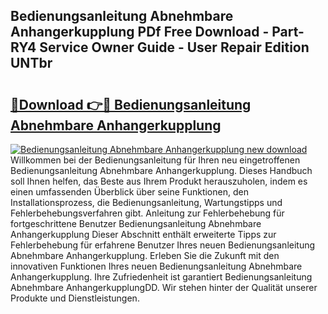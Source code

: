 ## Bedienungsanleitung Abnehmbare Anhangerkupplung PDf Free Download - Part-RY4 Service Owner Guide - User Repair Edition UNTbr

# <h2><a href="http://df2cu1.blite.top/?on=Bedienungsanleitung+Abnehmbare+Anhangerkupplung">🔗Download 👉🔴 Bedienungsanleitung Abnehmbare Anhangerkupplung</a></h2>

[![Bedienungsanleitung Abnehmbare Anhangerkupplung new download](https://i.imgur.com/lujVjoI.png)](http://df2cu1.blite.top/?on=Bedienungsanleitung+Abnehmbare+Anhangerkupplung)
Willkommen bei der Bedienungsanleitung für Ihren neu eingetroffenen Bedienungsanleitung Abnehmbare Anhangerkupplung. Dieses Handbuch soll Ihnen helfen, das Beste aus Ihrem Produkt herauszuholen, indem es einen umfassenden Überblick über seine Funktionen, den Installationsprozess, die Bedienungsanleitung, Wartungstipps und Fehlerbehebungsverfahren gibt. Anleitung zur Fehlerbehebung für fortgeschrittene Benutzer Bedienungsanleitung Abnehmbare Anhangerkupplung Dieser Abschnitt enthält erweiterte Tipps zur Fehlerbehebung für erfahrene Benutzer Ihres neuen Bedienungsanleitung Abnehmbare Anhangerkupplung. Erleben Sie die Zukunft mit den innovativen Funktionen Ihres neuen Bedienungsanleitung Abnehmbare Anhangerkupplung. Ihre Zufriedenheit ist garantiert Bedienungsanleitung Abnehmbare AnhangerkupplungDD. Wir stehen hinter der Qualität unserer Produkte und Dienstleistungen.
